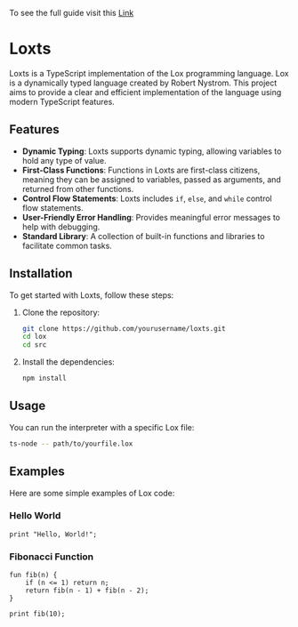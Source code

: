 To see the full guide visit this [Link](https://github.com/alikhan410/jlox)

# Loxts

Loxts is a TypeScript implementation of the Lox programming language. Lox is a dynamically typed language created by Robert Nystrom. This project aims to provide a clear and efficient implementation of the language using modern TypeScript features.

## Features

- **Dynamic Typing**: Loxts supports dynamic typing, allowing variables to hold any type of value.
- **First-Class Functions**: Functions in Loxts are first-class citizens, meaning they can be assigned to variables, passed as arguments, and returned from other functions.
- **Control Flow Statements**: Loxts includes `if`, `else`, and `while` control flow statements.
- **User-Friendly Error Handling**: Provides meaningful error messages to help with debugging.
- **Standard Library**: A collection of built-in functions and libraries to facilitate common tasks.

## Installation

To get started with Loxts, follow these steps:

1. Clone the repository:

   ```bash
   git clone https://github.com/yourusername/loxts.git
   cd lox
   cd src
   ```

2. Install the dependencies:

   ```bash
   npm install
   ```

## Usage

You can run the interpreter with a specific Lox file:

```bash
ts-node -- path/to/yourfile.lox
```

## Examples

Here are some simple examples of Lox code:

### Hello World

```lox
print "Hello, World!";
```

### Fibonacci Function

```lox
fun fib(n) {
    if (n <= 1) return n;
    return fib(n - 1) + fib(n - 2);
}

print fib(10);
```
